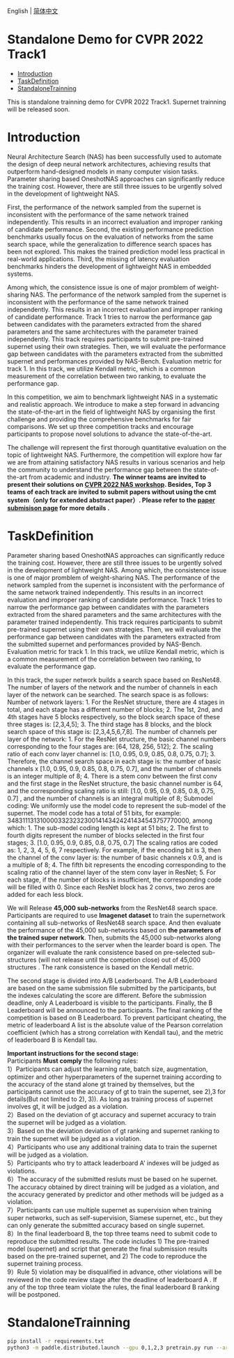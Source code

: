 English | [简体中文](README_ch.md)

# Standalone Demo for CVPR 2022 Track1

- [Introduction](#Introduction)
- [TaskDefinition](#TaskDefinition)
- [StandaloneTrainning](#StandaloneTrainning)

This is standalone trainning demo for CVPR 2022 Track1. Supernet trainning will be released soon. 

# Introduction

Neural Architecture Search (NAS) has been successfully used to automate the design of deep neural network architectures, achieving results that outperform hand-designed models in many computer vision tasks. Parameter sharing based OneshotNAS approaches can significantly reduce the training cost. However, there are still three issues to be urgently solved in the development of lightweight NAS. 

First, the performance of the network sampled from the supernet is inconsistent with the performance of the same network trained independently. This results in an incorrect evaluation and improper ranking of candidate performance. Second, the existing performance prediction benchmarks usually focus on the evaluation of networks from the same search space, while the generalization to difference search spaces has been not explored. This makes the trained prediction model less practical in real-world applications.
Third, the missing of latency evaluation benchmarks hinders the development of lightweight NAS in embedded systems.  

Among which, the consistence issue is one of major promblem of weight-sharing NAS. The performance of the network sampled from the supernet is inconsistent with the performance of the same network trained independently. This results in an incorrect evaluation and improper ranking of candidate performance. Track 1 tries to narrow the performance gap between candidates with the parameters  extracted from the shared parameters and the same architectures with the parameter trained independently. This track requires participants to submit pre-trained supernet using their own strategies. Then, we will evaluate the performance gap between candidates with the parameters  extracted  from the submitted supernet and performances provided by NAS-Bench.  Evaluation metric for track 1. In this track, we utilize Kendall metric, which is a common measurement of the correlation between two ranking, to evaluate the performance gap.  

In this competition, we aim to benchmark lightweight NAS in a systematic and realistic approach. We introduce to make a step forward in advancing the state-of-the-art in the field of lightweight NAS by organising the first challenge and providing the comprehensive benchmarks for fair comparisons. We set up three competition tracks and encourage participants to propose novel solutions to advance the state-of-the-art.    

The challenge will represent the first thorough quantitative evaluation on the topic of lightweight NAS. Furthermore, the competition will explore how far we are from attaining satisfactory NAS results in various scenarios and help the community to understand the performance gap between the state-of-the-art from academic and industry.  **The winner teams are invited to present their solutions on [CVPR 2022 NAS workshop](https://www.cvpr-nas.com/).   Besides, Top 3 teams of each track are invited to submit papers  without using the cmt system（only for extended abstract paper）. Please refer to the [paper submisison page](https://www.cvpr-nas.com/Paper_Submission) for more details .**  

# TaskDefinition

Parameter sharing based OneshotNAS approaches can significantly reduce the training cost. However, there are still three issues to be urgently solved in the development of lightweight NAS. Among which, the consistence issue is one of major promblem of weight-sharing NAS. The performance of the network sampled from the supernet is inconsistent with the performance of the same network trained independently. This results in an incorrect evaluation and improper ranking of candidate performance. Track 1 tries to narrow the performance gap between candidates with the parameters  extracted from the shared parameters and the same architectures with the parameter trained independently. This track requires participants to submit pre-trained supernet using their own strategies. Then, we will evaluate the performance gap between candidates with the parameters  extracted  from the submitted supernet and performances provided by NAS-Bench.  Evaluation metric for track 1. In this track, we utilize Kendall metric, which is a common measurement of the correlation between two ranking, to evaluate the performance gap.  

In this track, the super network builds a search space based on ResNet48. The number of layers of the network and the number of channels in each layer of the network can be searched. The search space is as follows:
Number of network layers:
    1. For the ResNet structure, there are 4 stages in total, and each stage has a different number of blocks;
    2. The 1st, 2nd, and 4th stages have 5 blocks respectively, so the block search space of these three stages is: [2,3,4,5];
    3. The third stage has 8 blocks, and the block search space of this stage is: [2,3,4,5,6,7,8].
The number of channels per layer of the network:
    1. For the ResNet structure, the basic channel numbers corresponding to the four stages are: [64, 128, 256, 512];
    2. The scaling ratio of each conv layer channel is: [1.0, 0.95, 0.9, 0.85, 0.8, 0.75, 0.7];
    3. Therefore, the channel search space in each stage is: the number of basic channels x [1.0, 0.95, 0.9, 0.85, 0.8, 0.75, 0.7], and the number of channels is an integer multiple of 8;
    4. There is a stem conv between the first conv and the first stage in the ResNet structure, the basic channel number is 64, and the corresponding scaling ratio is still: [1.0, 0.95, 0.9, 0.85, 0.8, 0.75, 0.7] , and the number of channels is an integral multiple of 8;
Submodel coding:
We uniformly use the model code to represent the sub-model of the supernet. The model code has a total of 51 bits, for example: 348311131310000332323230014143424241434543757770000, among which:
    1. The sub-model coding length is kept at 51 bits;
    2. The first to fourth digits represent the number of blocks selected in the first four stages;
    3. [1.0, 0.95, 0.9, 0.85, 0.8, 0.75, 0.7] The scaling ratios are coded as: 1, 2, 3, 4, 5, 6, 7 respectively. For example, if the encoding bit is 3, then the channel of the conv layer is: the number of basic channels x 0.9, and is a multiple of 8;
    4. The fifth bit represents the encoding corresponding to the scaling ratio of the channel layer of the stem conv layer in ResNet;
    5. For each stage, if the number of blocks is insufficient, the corresponding code will be filled with 0. Since each ResNet block has 2 convs, two zeros are added for each less block.

We will Release  **45,000 sub-networks** from the ResNet48 search space. Participants  are required to use **Imagenet dataset** to train the supernetwork containing all sub-networks of ResNet48 search space. And then evaluate the performance of the 45,000 sub-networks based on **the parameters of the trained super network**. Then, submits the 45,000 sub-networks along with their performances to the server when the learder board is open. The organizer will evaluate the rank consistence based on pre-selected sub-structures (will not release until the competion close) out of 45,000 structures . The rank consistence is based on the Kendall metric.  

The second stage is divided into A/B Leaderboard. The A/B Leaderboard are based on the same submission file submitted by the participants, but the indexes calculating the score are different. Before the submission deadline, only A Leaderboard is visible to the participants. Finally, the B Leaderboard will be announced to the participants. The final ranking of the competition is based on B Leaderboard. To prevent participant cheating, the metric of leaderboard A list is the absolute value of the Pearson correlation coefficient (which has a strong correlation with Kendall tau), and the metric of leaderboard B is Kendall tau.

**Important instructions for the second stage:**  
Participants **Must comply** the following rules:  
1）Participants can adjust the learning rate, batch size, augmentation, optimizer and other hyperparameters of the supernet training according to the accuracy of the stand alone gt trained by themselves, but the  participants cannot use the accuracy of gt to train the supernet, see 2),3 for details(But not limited to 2), 3)). As long as training process of supernet involves gt, it will be judged as a violation.  
2）Based on the deviation of gt accuracy and supernet accuracy to train  the supernet will be judged as a violation.  
3）Based on the deviation deviation of gt ranking and supernet ranking  to train the supernet will be judged as a violation.  
4）Participants who use any additional training data to train the supernet will be judged as a violation.  
5）Participants who try to attack leaderboard A' indexes will be judged as violations.  
6）The accuracy of the submitted resluts must be based on he supernet. The accuracy obtained by direct training will be judged as a violation, and the accuracy generated by predictor and other methods will be judged as a violation.  
7）Participants can use multiple supernet as supervision when training super networks, such as self-supervision, Siamese supernet, etc., but they can only generate the submitted accuracy based on single supernet.  
8）In the final leaderboard B, the top three teams need to submit code to reproduce the submitted results. The code includes 1) The pre-trained model (supernet) and script that generate the final submission results based on the pre-trained supernet, and 2) The code to reproduce the supernet training process.  
9）Rule 5) violation may be disqualified in advance, other violations will be reviewed in the code review stage after the deadline of leaderboard A . If any of the top three team violate the rules, the final leaderboard B  ranking will be postponed. 

# StandaloneTrainning

```bash
pip install -r requirements.txt
python3 -m paddle.distributed.launch --gpu 0,1,2,3 pretrain.py run --arch 1322221222220000122200000024540000000000005525000000 --image_dir /root/paddlejob/workspace/env_run/data/ILSVRC2012/ --batch_size 1024 --max_epoch 90 --warmup 2 > 1322221222220000122200000024540000000000005525000000.log
``` 
